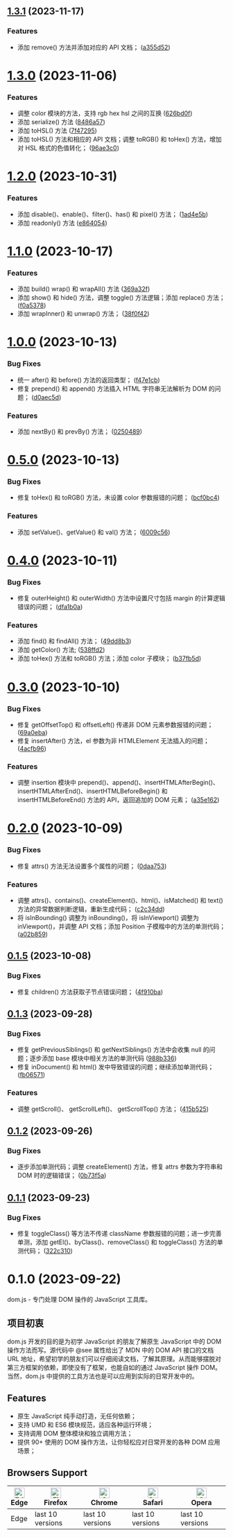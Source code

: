 ## [1.3.1](https://github.com/yaohaixiao/dom.js/compare/1.3.0...1.3.1) (2023-11-17)


### Features

* 添加 remove() 方法并添加对应的 API 文档； ([a355d52](https://github.com/yaohaixiao/dom.js/commit/a355d528997735c0a4e81bafa7804111766be8cc))



# [1.3.0](https://github.com/yaohaixiao/dom.js/compare/1.2.0...1.3.0) (2023-11-06)


### Features

* 调整 color 模块的方法，支持 rgb hex hsl 之间的互换 ([626bd0f](https://github.com/yaohaixiao/dom.js/commit/626bd0f50768d39f95b32427b9626aec4a7a9428))
* 添加 serialize() 方法 ([8486a57](https://github.com/yaohaixiao/dom.js/commit/8486a578396388ebafe3e32bbf25c287c469bdd4))
* 添加 toHSL() 方法 ([7f47295](https://github.com/yaohaixiao/dom.js/commit/7f472958b50167b77fe431aa502eadd7fd43f886))
* 添加 toHSL() 方法和相应的 API 文档；调整 toRGB() 和 toHex() 方法，增加对 HSL 格式的色值转化； ([96ae3c0](https://github.com/yaohaixiao/dom.js/commit/96ae3c0eee8e48a3835abd4035397b2b134c4be0))



# [1.2.0](https://github.com/yaohaixiao/dom.js/compare/1.1.0...1.2.0) (2023-10-31)


### Features

* 添加 disable()、enable()、filter()、has() 和 pixel() 方法； ([1ad4e5b](https://github.com/yaohaixiao/dom.js/commit/1ad4e5b5f6a3fa7f4aecfd93f21d1153c2c28df5))
* 添加 readonly() 方法 ([e864054](https://github.com/yaohaixiao/dom.js/commit/e86405416ef93334a267054316ed2765738ce983))



# [1.1.0](https://github.com/yaohaixiao/dom.js/compare/1.0.0...1.1.0) (2023-10-17)


### Features

* 添加 build() wrap() 和 wrapAll() 方法 ([369a32f](https://github.com/yaohaixiao/dom.js/commit/369a32fe432ee2f2b27513c8b57a0ab689c477e7))
* 添加 show() 和 hide() 方法，调整 toggle() 方法逻辑；添加 replace() 方法； ([f0a5378](https://github.com/yaohaixiao/dom.js/commit/f0a5378627a9931777345d4f87942b1ec921baaa))
* 添加 wrapInner() 和 unwrap() 方法； ([38f0f42](https://github.com/yaohaixiao/dom.js/commit/38f0f42fe208aaf9c53d751908b7277b09eae30c))



# [1.0.0](https://github.com/yaohaixiao/dom.js/compare/0.5.0...1.0.0) (2023-10-13)


### Bug Fixes

* 统一 after() 和 before() 方法的返回类型； ([f47e1cb](https://github.com/yaohaixiao/dom.js/commit/f47e1cb0821eb02b19aff6bdedf8086f40898bbe))
* 修复 prepend() 和 append() 方法插入 HTML 字符串无法解析为 DOM 的问题； ([d0aec5d](https://github.com/yaohaixiao/dom.js/commit/d0aec5d6150560a58e7b9818b13b433b3a184995))


### Features

* 添加 nextBy() 和 prevBy() 方法； ([0250489](https://github.com/yaohaixiao/dom.js/commit/025048996ad899ec91d5da201d002b8ec98a956e))



# [0.5.0](https://github.com/yaohaixiao/dom.js/compare/0.4.0...0.5.0) (2023-10-13)


### Bug Fixes

* 修复 toHex() 和 toRGB() 方法，未设置 color 参数报错的问题； ([bcf0bc4](https://github.com/yaohaixiao/dom.js/commit/bcf0bc4749ac4c6e2a443960fe47789d7c62186a))


### Features

* 添加 setValue()、getValue() 和 val() 方法； ([6009c56](https://github.com/yaohaixiao/dom.js/commit/6009c56ec1610b6a14e2c68290a9f8549f29773c))



# [0.4.0](https://github.com/yaohaixiao/dom.js/compare/0.3.0...0.4.0) (2023-10-11)


### Bug Fixes

* 修复 outerHeight() 和 outerWidth() 方法中设置尺寸包括 margin 的计算逻辑错误的问题； ([dfa1b0a](https://github.com/yaohaixiao/dom.js/commit/dfa1b0ae9a913f95e11d10e2f21828218d3c361e))


### Features

* 添加 find() 和 findAll() 方法； ([49dd8b3](https://github.com/yaohaixiao/dom.js/commit/49dd8b35eb034b6d3da4fde320028b2f9e33fb12))
* 添加 getColor() 方法; ([538ffd2](https://github.com/yaohaixiao/dom.js/commit/538ffd2a1cb872b6107ccc293dcb1a50450f55be))
* 添加 toHex() 方法和 toRGB() 方法；添加 color 子模块； ([b37fb5d](https://github.com/yaohaixiao/dom.js/commit/b37fb5d0badc2a883c170005eb946e242d7f979a))



# [0.3.0](https://github.com/yaohaixiao/dom.js/compare/0.2.0...0.3.0) (2023-10-10)


### Bug Fixes

* 修复 getOffsetTop() 和 offsetLeft() 传递非 DOM 元素参数报错的问题； ([69a0eba](https://github.com/yaohaixiao/dom.js/commit/69a0eba20e84b8b5e052c8132685edf58670c5a4))
* 修复 insertAfter() 方法，el 参数为非 HTMLElement 无法插入的问题； ([4acfb96](https://github.com/yaohaixiao/dom.js/commit/4acfb969d2a5f61e758ae0ad8abf7441528d3c15))


### Features

* 调整 insertion 模块中 prepend()、append()、insertHTMLAfterBegin()、insertHTMLAfterEnd()、insertHTMLBeforeBegin() 和 insertHTMLBeforeEnd() 方法的 API，返回追加的 DOM 元素； ([a35e162](https://github.com/yaohaixiao/dom.js/commit/a35e162868357f132412e26f152b50085a8f7c1a))



# [0.2.0](https://github.com/yaohaixiao/dom.js/compare/0.1.5...0.2.0) (2023-10-09)


### Bug Fixes

* 修复 attrs() 方法无法设置多个属性的问题； ([0daa753](https://github.com/yaohaixiao/dom.js/commit/0daa7532f2201ef658bf75635ccb3eb697c62962))


### Features

* 调整 attrs()、contains()、createElement()、html()、isMatched() 和 text() 方法的异常数据判断逻辑，重新生成代码； ([c2c34dd](https://github.com/yaohaixiao/dom.js/commit/c2c34dd0e4e731e8f6f570f1efdbfb21e31fff11))
* 将 isInBounding() 调整为 inBounding()，将 isInViewport() 调整为 inViewport()，并调整 API 文档；添加 Position 子模楷中的方法的单测代码； ([a02b859](https://github.com/yaohaixiao/dom.js/commit/a02b8590c0e964956ddf3e5cb382fdf97ce12de3))



## [0.1.5](https://github.com/yaohaixiao/dom.js/compare/0.1.3...0.1.4) (2023-10-08)


### Bug Fixes

* 修复 children() 方法获取子节点错误问题； ([4f910ba](https://github.com/yaohaixiao/dom.js/commit/4f910ba1fb8594f076ce833ad9f126a32517356d))



## [0.1.3](https://github.com/yaohaixiao/dom.js/compare/0.1.2...0.1.3) (2023-09-28)


### Bug Fixes

* 修复 getPreviousSiblings() 和 getNextSiblings() 方法中会收集 null 的问题；逐步添加 base 模块中相关方法的单测代码 ([988b336](https://github.com/yaohaixiao/dom.js/commit/988b336c07f7fb360f0a6e02339c196e7c982e05))
* 修复 inDocument() 和 html() 发中导致错误的问题；继续添加单测代码； ([fb06571](https://github.com/yaohaixiao/dom.js/commit/fb065718534e5b3e0e858e8d71b0e3005aad4f42))


### Features

* 调整 getScroll()、 getScrollLeft()、 getScrollTop() 方法； ([415b525](https://github.com/yaohaixiao/dom.js/commit/415b52507de04d44980243aa9344a7e557da1255))



## [0.1.2](https://github.com/yaohaixiao/dom.js/compare/0.1.1...0.1.2) (2023-09-26)


### Bug Fixes

* 逐步添加单测代码；调整 createElement() 方法，修复 attrs 参数为字符串和 DOM 时的逻辑错误； ([0b73f5a](https://github.com/yaohaixiao/dom.js/commit/0b73f5adda3d1109de57b677d8b79aa3a189f80e))



## [0.1.1](https://github.com/yaohaixiao/dom.js/compare/0.1.0...0.1.1) (2023-09-23)


### Bug Fixes

* 修复 toggleClass() 等方法不传递 className 参数报错的问题；进一步完善单测，添加 getEl()、byClass()、removeClass() 和 toggleClass() 方法的单测代码； ([322c310](https://github.com/yaohaixiao/dom.js/commit/322c310601ab04edc6421eae09f6ec678f42134a))



# 0.1.0 (2023-09-22)

dom.js - 专门处理 DOM 操作的 JavaScript 工具库。



## 项目初衷

dom.js 开发的目的是为初学 JavaScript 的朋友了解原生 JavaScript 中的 DOM 操作方法而写。源代码中 @see 属性给出了 MDN 中的 DOM API 接口的文档 URL 地址，希望初学的朋友们可以仔细阅读文档，了解其原理。从而能够摆脱对第三方框架的依赖，即使没有了框架，也能自如的通过 JavaScript 操作 DOM。当然，dom.js 中提供的工具方法也是可以应用到实际的日常开发中的。



## Features

* 原生 JavaScript 纯手动打造，无任何依赖；
* 支持 UMD 和 ES6 模块规范，适应各种运行环境；
* 支持调用 DOM 整体模块和独立调用方法；
* 提供 90+ 使用的 DOM 操作方法，让你轻松应对日常开发的各种 DOM 应用场景；


## Browsers Support

| [<img src="https://raw.githubusercontent.com/alrra/browser-logos/master/src/edge/edge_48x48.png" alt="Edge" width="24px" height="24px" />](https://github.com/yaohaixiao/dom.js/)</br>Edge | [<img src="https://raw.githubusercontent.com/alrra/browser-logos/master/src/firefox/firefox_48x48.png" alt="Firefox" width="24px" height="24px" />](https://github.com/yaohaixiao/dom.js/)</br>Firefox | [<img src="https://raw.githubusercontent.com/alrra/browser-logos/master/src/chrome/chrome_48x48.png" alt="Chrome" width="24px" height="24px" />](https://github.com/yaohaixiao/dom.js/)</br>Chrome | [<img src="https://raw.githubusercontent.com/alrra/browser-logos/master/src/safari/safari_48x48.png" alt="Safari" width="24px" height="24px" />](https://github.com/yaohaixiao/dom.js/)</br>Safari | [<img src="https://raw.githubusercontent.com/alrra/browser-logos/master/src/opera/opera_48x48.png" alt="Opera" width="24px" height="24px" />](https://github.com/yaohaixiao/dom.js/)</br>Opera |
|--------------------------------------------------------------------------------------------------------------------------------------------------------------------------------------------|--------------------------------------------------------------------------------------------------------------------------------------------------------------------------------------------------------|----------------------------------------------------------------------------------------------------------------------------------------------------------------------------------------------------|----------------------------------------------------------------------------------------------------------------------------------------------------------------------------------------------------|------------------------------------------------------------------------------------------------------------------------------------------------------------------------------------------------|
| Edge                                                                                                                                                                                       | last 10 versions                                                                                                                                                                                       | last 10 versions                                                                                                                                                                                   | last 10 versions                                                                                                                                                                                   | last 10 versions                                                                                                                                                                               |

